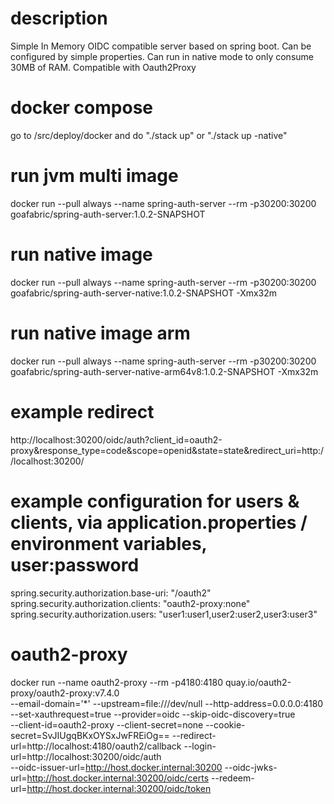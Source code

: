 # description

Simple In Memory OIDC compatible server based on spring boot.
Can be configured by simple properties.
Can run in native mode to only consume 30MB of RAM.
Compatible with Oauth2Proxy

# docker compose
go to /src/deploy/docker and do "./stack up" or "./stack up -native"

# run jvm multi image
docker run --pull always --name spring-auth-server --rm -p30200:30200 goafabric/spring-auth-server:1.0.2-SNAPSHOT

# run native image
docker run --pull always --name spring-auth-server --rm -p30200:30200 goafabric/spring-auth-server-native:1.0.2-SNAPSHOT -Xmx32m

# run native image arm
docker run --pull always --name spring-auth-server --rm -p30200:30200 goafabric/spring-auth-server-native-arm64v8:1.0.2-SNAPSHOT -Xmx32m

# example redirect
http://localhost:30200/oidc/auth?client_id=oauth2-proxy&response_type=code&scope=openid&state=state&redirect_uri=http://localhost:30200/

# example configuration for users & clients, via application.properties / environment variables, user:password

spring.security.authorization.base-uri: "/oauth2"
spring.security.authorization.clients: "oauth2-proxy:none"
spring.security.authorization.users: "user1:user1,user2:user2,user3:user3"

# oauth2-proxy
docker run --name oauth2-proxy --rm -p4180:4180 quay.io/oauth2-proxy/oauth2-proxy:v7.4.0 \
--email-domain='*' --upstream=file:///dev/null --http-address=0.0.0.0:4180 --set-xauthrequest=true --provider=oidc --skip-oidc-discovery=true \
--client-id=oauth2-proxy --client-secret=none --cookie-secret=SvJIUgqBKxOYSxJwFREiOg== --redirect-url=http://localhost:4180/oauth2/callback --login-url=http://localhost:30200/oidc/auth \
--oidc-issuer-url=http://host.docker.internal:30200 --oidc-jwks-url=http://host.docker.internal:30200/oidc/certs --redeem-url=http://host.docker.internal:30200/oidc/token
